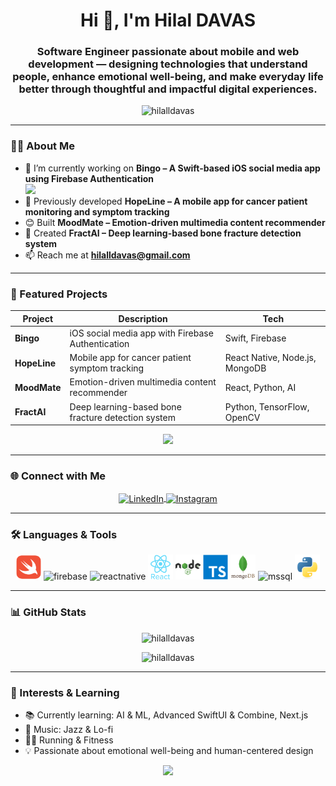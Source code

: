 <h1 align="center">Hi 👋, I'm Hilal DAVAS</h1>
<h3 align="center">
Software Engineer passionate about mobile and web development — designing technologies that understand people, enhance emotional well-being, and make everyday life better through thoughtful and impactful digital experiences.
</h3>

<p align="center">
  <img src="https://komarev.com/ghpvc/?username=hilalldavas&label=Profile%20Views&color=0e75b6&style=flat" alt="hilalldavas" />
</p>

---

### 👩‍💻 About Me
- 🚀 I’m currently working on **Bingo – A Swift-based iOS social media app using Firebase Authentication**  
  <img src="https://media.giphy.com/media/3o7aD2saalBwwftBIY/giphy.gif" width="150"/>
- 💊 Previously developed **HopeLine – A mobile app for cancer patient monitoring and symptom tracking**
- 😊 Built **MoodMate – Emotion-driven multimedia content recommender**
- 🦴 Created **FractAI – Deep learning-based bone fracture detection system**
- 📫 Reach me at **[hilalldavas@gmail.com](mailto:hilalldavas@gmail.com)**

---

### 🚀 Featured Projects
| Project | Description | Tech |
|---------|-------------|------|
| **Bingo** | iOS social media app with Firebase Authentication | Swift, Firebase |
| **HopeLine** | Mobile app for cancer patient symptom tracking | React Native, Node.js, MongoDB |
| **MoodMate** | Emotion-driven multimedia content recommender | React, Python, AI |
| **FractAI** | Deep learning-based bone fracture detection system | Python, TensorFlow, OpenCV |

<p align="center">
  <img src="https://media.giphy.com/media/l0HlNQ03J5JxX6lva/giphy.gif" width="250"/>
</p>

---

### 🌐 Connect with Me
<p align="center">
  <a href="https://linkedin.com/in/hilaldavas" target="blank">
    <img align="center" src="https://raw.githubusercontent.com/rahuldkjain/github-profile-readme-generator/master/src/images/icons/Social/linked-in-alt.svg" alt="LinkedIn" height="35" width="40" />
  </a>
  <a href="https://instagram.com/hilalldavas" target="blank">
    <img align="center" src="https://raw.githubusercontent.com/rahuldkjain/github-profile-readme-generator/master/src/images/icons/Social/instagram.svg" alt="Instagram" height="35" width="40" />
  </a>
</p>

---

### 🛠️ Languages & Tools
<p align="center">
  <img src="https://raw.githubusercontent.com/devicons/devicon/master/icons/swift/swift-original.svg" alt="swift" width="40" height="40"/>
  <img src="https://www.vectorlogo.zone/logos/firebase/firebase-icon.svg" alt="firebase" width="40" height="40"/>
  <img src="https://reactnative.dev/img/header_logo.svg" alt="reactnative" width="40" height="40"/>
  <img src="https://raw.githubusercontent.com/devicons/devicon/master/icons/react/react-original-wordmark.svg" alt="react" width="40" height="40"/>
  <img src="https://raw.githubusercontent.com/devicons/devicon/master/icons/nodejs/nodejs-original-wordmark.svg" alt="nodejs" width="40" height="40"/>
  <img src="https://raw.githubusercontent.com/devicons/devicon/master/icons/typescript/typescript-original.svg" alt="typescript" width="40" height="40"/>
  <img src="https://raw.githubusercontent.com/devicons/devicon/master/icons/mongodb/mongodb-original-wordmark.svg" alt="mongodb" width="40" height="40"/>
  <img src="https://www.svgrepo.com/show/303229/microsoft-sql-server-logo.svg" alt="mssql" width="40" height="40"/>
  <img src="https://raw.githubusercontent.com/devicons/devicon/master/icons/python/python-original.svg" alt="python" width="40" height="40"/>
</p>

---

### 📊 GitHub Stats
<p align="center">
  <img src="https://github-readme-stats.vercel.app/api?username=hilalldavas&show_icons=true&theme=radical" alt="hilalldavas" />
</p>

<p align="center">
  <img src="https://github-readme-streak-stats.herokuapp.com/?user=hilalldavas&theme=radical" alt="hilalldavas" />
</p>

---

### 🌟 Interests & Learning
- 📚 Currently learning: AI & ML, Advanced SwiftUI & Combine, Next.js
- 🎵 Music: Jazz & Lo-fi
- 🏃‍♀️ Running & Fitness
- 💡 Passionate about emotional well-being and human-centered design

<p align="center">
  <img src="https://media.giphy.com/media/3o6ZsXnOGN9jFiK7Qc/giphy.gif" width="200"/>
</p>